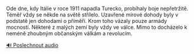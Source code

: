 
Ode dne, kdy Itálie v roce 1911 napadla Turecko, probíhaly boje nepřetržitě. Téměř vždy se někde na světě střílelo. Uzavřené mírové dohody byly v podstatě jen dohodami o příměří. Krom toho vázaly pouze armády mocností. Některé z malých zemí byly vždy ve válce. Mimo to docházelo k neméně zhoubným občanským válkám a revolucím.

[🔊 Poslechnout audio](/data/7-paragraphs/audio/chapter_165/para_003-Ode-dne-kdy-Itlie-v-roce-1911-napadla-Turecko-p.mp3)

